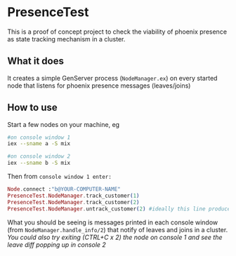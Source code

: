 # PresenceTest

This is a proof of concept project to check the viability of phoenix presence as state tracking mechanism in a cluster.

## What it does
It creates a simple GenServer process (`NodeManager.ex`) on every started node that listens for phoenix presence messages (leaves/joins)

## How to use
Start a few nodes on your machine, eg
```bash
#on console window 1
iex --sname a -S mix
```

```bash
#on console window 2
iex --sname b -S mix
```

Then from `console window 1 enter:`
```elixir
Node.connect :"b@YOUR-COMPUTER-NAME"
PresenceTest.NodeManager.track_customer(1)
PresenceTest.NodeManager.track_customer(2)
PresenceTest.NodeManager.untrack_customer(2) #ideally this line produces no notifications or there is some way to differentiate between drops and untracks
```
What you should be seeing is messages printed in each console window (from `NodeManager.handle_info/2`) that notify of leaves and joins in a cluster.
_You could also try exiting (CTRL+C x 2) the node on console 1 and see the leave diff popping up in console 2_

